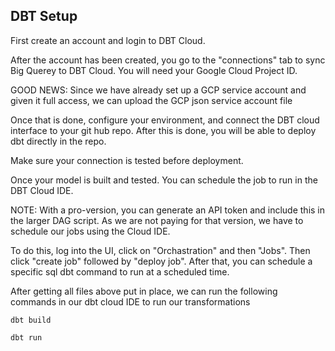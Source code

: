 ## DBT Setup ##

First create an account and login to DBT Cloud.

After the account has been created, you go to the "connections" tab to sync Big Querey to DBT Cloud. You will need your Google Cloud Project ID.

GOOD NEWS: Since we have already set up a GCP service account and given it full access, we can upload the GCP json service account file

Once that is done, configure your environment, and connect the DBT cloud interface to your git hub repo. After this is done, you will be able to deploy dbt directly in the repo.

Make sure your connection is tested before deployment.


Once your model is built and tested. You can schedule the job to run in the DBT Cloud IDE. 

NOTE: With a pro-version, you can generate an API token and include this in the larger DAG script. As we are not paying for that version, we have to schedule our jobs using the Cloud IDE. 

To do this, log into the UI, click on "Orchastration" and then "Jobs". Then click "create job" followed by "deploy job". After that, you can schedule a specific sql dbt command to run at a scheduled time.



After getting all files above put in place, we can run the following commands in our dbt cloud IDE to run our transformations


```
dbt build
```

```
dbt run
```
